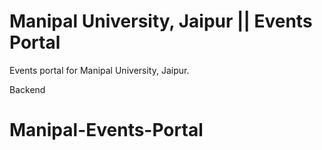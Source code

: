 # Manipal University, Jaipur || Events Portal

Events portal for Manipal University, Jaipur.

Backend
# Manipal-Events-Portal
